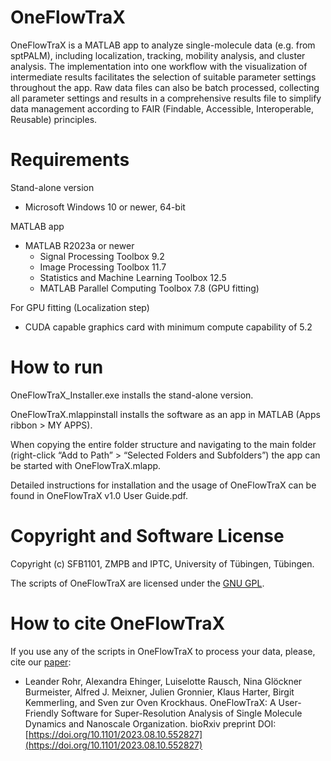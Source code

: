 # OneFlowTraX
OneFlowTraX is a MATLAB app to analyze single-molecule data (e.g. from sptPALM), including localization, tracking, mobility analysis, and cluster analysis. The implementation into one workflow with the visualization of intermediate results facilitates the selection of suitable parameter settings throughout the app. Raw data files can also be batch processed, collecting all parameter settings and results in a comprehensive results file to simplify data management according to FAIR (Findable, Accessible, Interoperable, Reusable) principles. 

# Requirements

Stand-alone version
- Microsoft Windows 10 or newer, 64-bit

MATLAB app
- MATLAB R2023a or newer
  - Signal Processing Toolbox 9.2
  - Image Processing Toolbox 11.7
  - Statistics and Machine Learning Toolbox 12.5
  - MATLAB Parallel Computing Toolbox 7.8 (GPU fitting)

For GPU fitting (Localization step)
  - CUDA capable graphics card with minimum compute capability of 5.2

# How to run
OneFlowTraX_Installer.exe installs the stand-alone version.

OneFlowTraX.mlappinstall installs the software as an app in MATLAB (Apps ribbon > MY APPS).

When copying the entire folder structure and navigating to the main folder (right-click “Add to Path” > “Selected Folders and Subfolders”) the app can be started with OneFlowTraX.mlapp.

Detailed instructions for installation and the usage of OneFlowTraX can be found in OneFlowTraX v1.0 User Guide.pdf.

# Copyright and Software License
Copyright (c) SFB1101, ZMPB and IPTC, University of Tübingen, Tübingen.

The scripts of OneFlowTraX are licensed under the [GNU GPL](https://www.gnu.org/licenses/).

# How to cite OneFlowTraX
If you use any of the scripts in OneFlowTraX to process your data, please, cite our [paper](https://www.biorxiv.org/content/10.1101/2023.08.10.552827v1):
- Leander Rohr, Alexandra Ehinger, Luiselotte Rausch, Nina Glöckner Burmeister, Alfred J. Meixner, Julien Gronnier, Klaus Harter, Birgit Kemmerling, and Sven zur Oven Krockhaus. OneFlowTraX: A User-Friendly Software for Super-Resolution Analysis of Single Molecule Dynamics and Nanoscale Organization. bioRxiv preprint DOI: [https://doi.org/10.1101/2023.08.10.552827](https://doi.org/10.1101/2023.08.10.552827)
